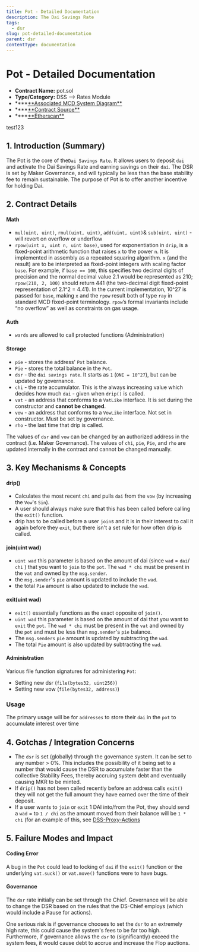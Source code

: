 ```yaml
---
title: Pot - Detailed Documentation
description: The Dai Savings Rate
tags:
  - dsr
slug: pot-detailed-documentation
parent: dsr
contentType: documentation
---
```


# Pot - Detailed Documentation

- **Contract Name:** pot.sol
- **Type/Category:** DSS —> Rates Module
- \***\*[**Associated MCD System Diagram\*\*](https://github.com/makerdao/dss/wiki)
- \***\*[**Contract Source\*\*](https://github.com/makerdao/dss/blob/master/src/pot.sol)
- \***\*[**Etherscan\*\*](https://etherscan.io/address/0x197e90f9fad81970ba7976f33cbd77088e5d7cf7)

test123

## 1. Introduction (Summary)

The Pot is the core of the`Dai Savings Rate`. It allows users to deposit `dai` and activate the Dai Savings Rate and earning savings on their `dai`. The DSR is set by Maker Governance, and will typically be less than the base stability fee to remain sustainable. The purpose of Pot is to offer another incentive for holding Dai.

## 2. Contract Details

#### Math

- `mul(uint, uint)`, `rmul(uint, uint)`, `add(uint, uint)`& `sub(uint, uint)` - will revert on overflow or underflow
- `rpow(uint x, uint n, uint base)`, used for exponentiation in `drip`, is a fixed-point arithmetic function that raises `x` to the power `n`. It is implemented in assembly as a repeated squaring algorithm. `x` (and the result) are to be interpreted as fixed-point integers with scaling factor `base`. For example, if `base == 100`, this specifies two decimal digits of precision and the normal decimal value 2.1 would be represented as 210; `rpow(210, 2, 100)` should return 441 (the two-decimal digit fixed-point representation of 2.1^2 = 4.41). In the current implementation, 10^27 is passed for `base`, making `x` and the `rpow` result both of type `ray` in standard MCD fixed-point terminology. `rpow`’s formal invariants include “no overflow” as well as constraints on gas usage.

#### Auth

- `wards` are allowed to call protected functions (Administration)

#### Storage

- `pie` - stores the address' `Pot` balance.
- `Pie` - stores the total balance in the `Pot`.
- `dsr` - the `dai savings rate`. It starts as `1` (`ONE = 10^27`), but can be updated by governance.
- `chi` - the rate accumulator. This is the always increasing value which decides how much `dai` - given when `drip()` is called.
- `vat` - an address that conforms to a `VatLike` interface. It is set during the constructor and **cannot be changed**.
- `vow` - an address that conforms to a `VowLike` interface. Not set in constructor. Must be set by governance.
- `rho` - the last time that drip is called.

The values of `dsr` and `vow` can be changed by an authorized address in the contract (i.e. Maker Governance). The values of `chi`, `pie`, `Pie`, and `rho` are updated internally in the contract and cannot be changed manually.

## 3. Key Mechanisms & Concepts

#### drip()

- Calculates the most recent `chi` and pulls `dai` from the `vow` (by increasing the `Vow`'s `Sin`).
- A user should always make sure that this has been called before calling the `exit()` function.
- drip has to be called before a user `join`s and it is in their interest to call it again before they `exit`, but there isn't a set rule for how often drip is called.

#### join(uint wad)

- `uint wad` this parameter is based on the amount of dai (since `wad` = `dai`/ `chi` ) that you want to `join` to the `pot`. The `wad * chi` must be present in the `vat` and owned by the `msg.sender`.
- the `msg.sender`'s `pie` amount is updated to include the `wad`.
- the total `Pie` amount is also updated to include the `wad`.

#### exit(uint wad)

- `exit()` essentially functions as the exact opposite of `join()`.
- `uint wad` this parameter is based on the amount of dai that you want to `exit` the `pot`. The `wad * chi` must be present in the `vat` and owned by the `pot` and must be less than `msg.sender`'s `pie` balance.
- The `msg.senders` `pie` amount is updated by subtracting the `wad`.
- The total `Pie` amount is also updated by subtracting the `wad`.

#### Administration

Various file function signatures for administering `Pot`:

- Setting new dsr (`file(bytes32, uint256)`)
- Setting new vow (`file(bytes32, address)`)

### Usage

The primary usage will be for `addresses` to store their `dai` in the `pot` to accumulate interest over time

## 4. Gotchas / Integration Concerns

- The `dsr` is set (globally) through the governance system. It can be set to any number > 0%. This includes the possibility of it being set to a number that would cause the DSR to accumulate faster than the collective Stability Fees, thereby accruing system debt and eventually causing MKR to be minted.
- If `drip()` has not been called recently before an address calls `exit()` they will not get the full amount they have earned over the time of their deposit.
- If a user wants to `join` or `exit` 1 DAI into/from the Pot, they should send a `wad` = to `1 / chi` as the amount moved from their balance will be `1 * chi` (for an example of this, see [DSS-Proxy-Actions](https://github.com/makerdao/dss-proxy-actions/blob/master/src/DssProxyActions.sol#L547)

## 5. Failure Modes and Impact

#### Coding Error

A bug in the `Pot` could lead to locking of `dai` if the `exit()` function or the underlying `vat.suck()` or `vat.move()` functions were to have bugs.

#### Governance

The `dsr` rate initially can be set through the Chief. Governance will be able to change the DSR based on the rules that the DS-Chief employs (which would include a Pause for actions).

One serious risk is if governance chooses to set the `dsr` to an extremely high rate, this could cause the system's fees to be far too high. Furthermore, if governance allows the `dsr` to (significantly) exceed the system fees, it would cause debt to accrue and increase the Flop auctions.
